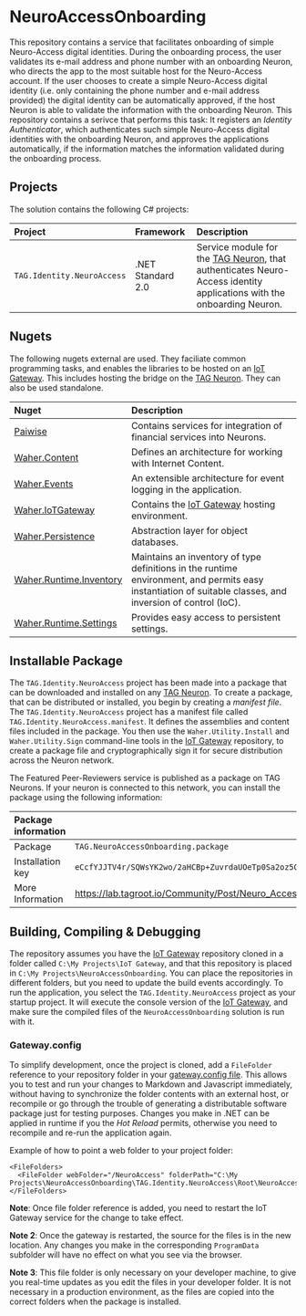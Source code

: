 NeuroAccessOnboarding
=========================

This repository contains a service that facilitates onboarding of simple Neuro-Access digital identities. During the onboarding process, the user
validates its e-mail address and phone number with an onboarding Neuron, who directs the app to the most suitable host for the Neuro-Access account.
If the user chooses to create a simple Neuro-Access digital identity (i.e. only containing the phone number and e-mail address provided) the
digital identity can be automatically approved, if the host Neuron is able to validate the information with the onboarding Neuron. This repository
contains a serivce that performs this task: It registers an *Identity Authenticator*, which authenticates such simple Neuro-Access digital
identities with the onboarding Neuron, and approves the applications automatically, if the information matches the information validated during
the onboarding process.

## Projects

The solution contains the following C# projects:

| Project                    | Framework         | Description |
|:---------------------------|:------------------|:------------|
| `TAG.Identity.NeuroAccess` | .NET Standard 2.0 | Service module for the [TAG Neuron](https://lab.tagroot.io/Documentation/Index.md), that authenticates Neuro-Access identity applications with the onboarding Neuron. |

## Nugets

The following nugets external are used. They faciliate common programming tasks, and
enables the libraries to be hosted on an [IoT Gateway](https://github.com/PeterWaher/IoTGateway).
This includes hosting the bridge on the [TAG Neuron](https://lab.tagroot.io/Documentation/Index.md).
They can also be used standalone.

| Nuget                                                                                              | Description |
|:---------------------------------------------------------------------------------------------------|:------------|
| [Paiwise](https://www.nuget.org/packages/Paiwise)                                                  | Contains services for integration of financial services into Neurons. |
| [Waher.Content](https://www.nuget.org/packages/Waher.Content/)                                     | Defines an architecture for working with Internet Content. |
| [Waher.Events](https://www.nuget.org/packages/Waher.Events/)                                       | An extensible architecture for event logging in the application. |
| [Waher.IoTGateway](https://www.nuget.org/packages/Waher.IoTGateway/)                               | Contains the [IoT Gateway](https://github.com/PeterWaher/IoTGateway) hosting environment. |
| [Waher.Persistence](https://www.nuget.org/packages/Waher.Persistence/)                             | Abstraction layer for object databases. |
| [Waher.Runtime.Inventory](https://www.nuget.org/packages/Waher.Runtime.Inventory/)                 | Maintains an inventory of type definitions in the runtime environment, and permits easy instantiation of suitable classes, and inversion of control (IoC). |
| [Waher.Runtime.Settings](https://www.nuget.org/packages/Waher.Runtime.Settings/)                   | Provides easy access to persistent settings. |

## Installable Package

The `TAG.Identity.NeuroAccess` project has been made into a package that can be downloaded and installed on any 
[TAG Neuron](https://lab.tagroot.io/Documentation/Index.md).
To create a package, that can be distributed or installed, you begin by creating a *manifest file*. The
`TAG.Identity.NeuroAccess` project has a manifest file called `TAG.Identity.NeuroAccess.manifest`. It defines the
assemblies and content files included in the package. You then use the `Waher.Utility.Install` and `Waher.Utility.Sign` command-line
tools in the [IoT Gateway](https://github.com/PeterWaher/IoTGateway) repository, to create a package file and cryptographically
sign it for secure distribution across the Neuron network.

The Featured Peer-Reviewers service is published as a package on TAG Neurons. If your neuron is connected to this network, you can 
install the package using the following information:

| Package information                                                                                                              ||
|:-----------------|:---------------------------------------------------------------------------------------------------------------|
| Package          | `TAG.NeuroAccessOnboarding.package`                                                                            |
| Installation key | `eCcfYJJTV4r/SQWsYK2wo/2aHCBp+ZuvrdaUOeTp0Sa2oz5CuCqbteKkUoHX1XXeNSppMqY+49WA17bcceb2e763824b855eb832a996a598` |
| More Information | https://lab.tagroot.io/Community/Post/Neuro_Access_onboarding                                                  |

## Building, Compiling & Debugging

The repository assumes you have the [IoT Gateway](https://github.com/PeterWaher/IoTGateway) repository cloned in a folder called
`C:\My Projects\IoT Gateway`, and that this repository is placed in `C:\My Projects\NeuroAccessOnboarding`. You can place the
repositories in different folders, but you need to update the build events accordingly. To run the application, you select the
`TAG.Identity.NeuroAccess` project as your startup project. It will execute the console version of the
[IoT Gateway](https://github.com/PeterWaher/IoTGateway), and make sure the compiled files of the `NeuroAccessOnboarding` 
solution is run with it.

### Gateway.config

To simplify development, once the project is cloned, add a `FileFolder` reference
to your repository folder in your [gateway.config file](https://lab.tagroot.io/Documentation/IoTGateway/GatewayConfig.md). 
This allows you to test and run your changes to Markdown and Javascript immediately, 
without having to synchronize the folder contents with an external 
host, or recompile or go through the trouble of generating a distributable software 
package just for testing purposes. Changes you make in .NET can be applied in runtime
if you the *Hot Reload* permits, otherwise you need to recompile and re-run the
application again.

Example of how to point a web folder to your project folder:

```
<FileFolders>
  <FileFolder webFolder="/NeuroAccess" folderPath="C:\My Projects\NeuroAccessOnboarding\TAG.Identity.NeuroAccess\Root\NeuroAccess"/>
</FileFolders>
```

**Note**: Once file folder reference is added, you need to restart the IoT Gateway service for the change to take effect.

**Note 2**:  Once the gateway is restarted, the source for the files is in the new location. Any changes you make in the corresponding
`ProgramData` subfolder will have no effect on what you see via the browser.

**Note 3**: This file folder is only necessary on your developer machine, to give you real-time updates as you edit the files in your
developer folder. It is not necessary in a production environment, as the files are copied into the correct folders when the package 
is installed.

